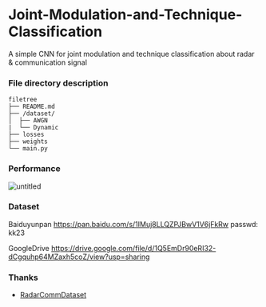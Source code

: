 # Joint-Modulation-and-Technique-Classification
A simple CNN for joint modulation and technique classification about radar & communication signal

### File directory description

```
filetree 
├── README.md
├── /dataset/
│  ├── AWGN
|  └── Dynamic
├── losses
├── weights
└── main.py

```
### Performance
![untitled](https://github.com/BeechburgPieStar/JMTC/assets/107237593/44113e04-aa05-4d40-8610-d0c6b0e5c1ca)


### Dataset
Baiduyunpan https://pan.baidu.com/s/1IMuj8LLQZPJBwV1V6jFkRw   passwd: kk23 

GoogleDrive https://drive.google.com/file/d/1Q5EmDr90eRI32-dCgquhp64MZaxh5coZ/view?usp=sharing

### Thanks

- [RadarCommDataset](https://github.com/ANDROComputationalSolutions/RadarCommDataset)
